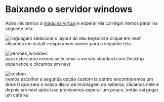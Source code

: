 # Baixando o servidor windows
Após iniciarmos a [maquina virtual](https://github.com/gaamarchi/Windows_Server/blob/main/baixando_servidor/criando_vm.md) e esperar ela carregar iremos parar na seguinte tela:  


![linguagem](https://user-images.githubusercontent.com/101679723/221367898-94b126b5-ff43-4131-a077-0f0a43578974.jpg)
selecione o layout do seu keybord e clique em next    
clicamos em install e esperamos
vamos para a seguinte tela

![versoes_windows](https://user-images.githubusercontent.com/101679723/221368141-117f59bd-4ddf-426b-b9a4-26a4e694a580.jpg)  
para este curso iremos selecionar  a versão standard com Desktop experience e clicamos em next

![custom](https://user-images.githubusercontent.com/101679723/221370200-c21fc4e3-e91a-40ff-9c82-39b4c54a1522.jpg)  
iremos escolher a segunda opção custom
la dentro encontraremos um drive 0 que sera o nosso disco de montagem do sistema, clicamos nele e depois em next após isso precisamos esperar um pouco, então vai pegar um café ks